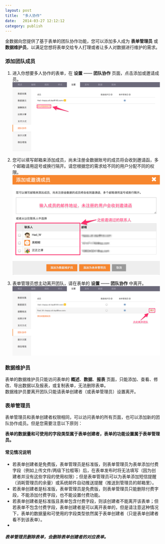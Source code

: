 ```yaml
---
layout: post
title:  "多人协作"
date:   2014-03-27 12:12:12
category: publish
---
```


金数据向您提供了基于表单的团队协作功能，您可以添加多人成为 **表单管理员** 或 **数据维护员**，以满足您想将表单交给专人打理或者让多人对数据进行维护的需求。

### 添加团队成员

1. 进入你想要多人协作的表单，在 **设置** —— **团队协作** 页面，点击添加或邀请成员。
	![](/images/team-1.png)

2. 您可以填写邮箱来添加成员，尚未注册金数据账号的成员将会收到邀请函，多个邮箱请用逗号或换行隔开。请您根据您的需求给不同的用户分配不同的权限。
	![](/images/team-2.png)

3. 表单管理员想主动离开团队，请在表单的 **设置** —— **团队协作** 中离开。
	![](/images/team-3.png)

### 数据维护员

表单的数据维护员只能访问表单的 **概述**、**数据**、**报表** 页面，只能添加、查看、修改、导出数据以及报表，或复制表单，无法删除表单。  
数据维护员要离开团队只能请表单创建者（或表单管理员）设置离开。

### 表单管理员

表单管理员和表单创建者权限相同，可以访问表单的所有页面，也可以添加新的团队协作成员。但是您需要注意以下原则：

**表单的数据量和可使用的字段类型属于表单创建者，表单的功能设置属于表单管理员。**

#### 常见情况说明

* 若表单创建者是免费版，表单管理员是标准版，则表单管理员为表单添加付费字段（例如上传文件/两级下拉框等）后，在表单发布时将无法填写（因为创建者并没有这些字段的使用权限）；但是表单管理员可以为表单添加短信提醒（消耗管理员的余量）或系统邮件自动推送提醒（推送到管理员的邮箱里）。
* 若表单创建者是标准版，表单管理员是免费版，则表单管理员只能删除付费字段，不能添加付费字段，也不能设置付费功能。
* 若表单创建者是标准版且表单包含付费字段，则该创建者不能离开该表单；但若表单不包含付费字段，表单创建者是可以离开表单的，但是请注意这种情况下，表单的数据量和可使用的字段类型依然属于表单创建者（只是表单创建者看不到该表单）。
* 

##### 表单管理员删除表单，会删除表单创建者的对应表单。
